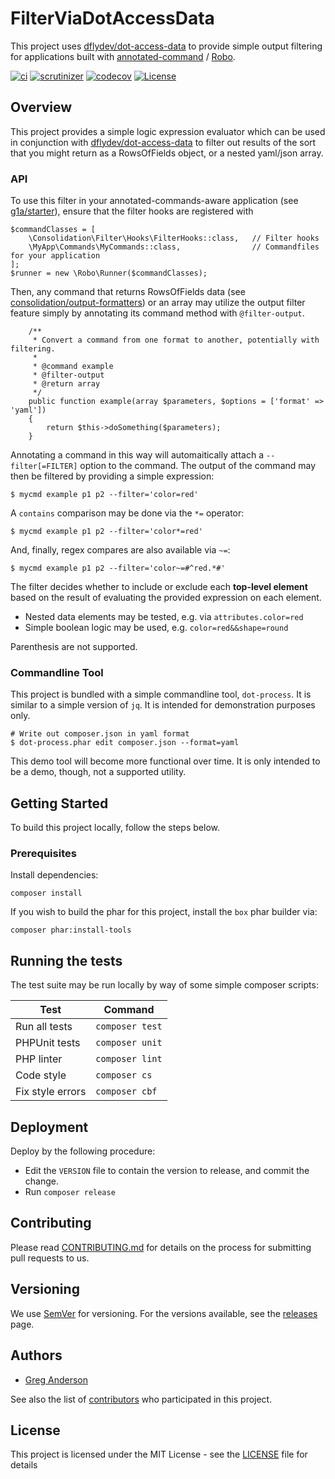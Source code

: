 # FilterViaDotAccessData

This project uses [dflydev/dot-access-data](https://github.com/dflydev/dot-access-data) to provide simple output filtering for applications built with [annotated-command](https://github.com/consolidation/annotated-command) / [Robo](https://github.com/consolidation/robo).

[![ci](https://github.com/consolidation/filter-via-dot-access-data/workflows/CI/badge.svg)](https://travis-ci.org/consolidation/filter-via-dot-access-data)
[![scrutinizer](https://scrutinizer-ci.com/g/consolidation/filter-via-dot-access-data/badges/quality-score.png?b=master)](https://scrutinizer-ci.com/g/consolidation/filter-via-dot-access-data/?branch=master)
[![codecov](https://codecov.io/gh/consolidation/filter-via-dot-access-data/branch/main/graph/badge.svg?token=CAaB7ofhxx)](https://codecov.io/gh/consolidation/filter-via-dot-access-data)
[![License](https://img.shields.io/badge/license-MIT-408677.svg)](LICENSE)

## Overview

This project provides a simple logic expression evaluator which can be used in conjunction with [dflydev/dot-access-data](https://github.com/dflydev/dot-access-data) to filter out results of the sort that you might return as a RowsOfFields object, or a nested yaml/json array.

### API

To use this filter in your annotated-commands-aware application (see [g1a/starter](https://github.com/g1a/starter)), ensure that the filter hooks are registered with 
```
$commandClasses = [ 
    \Consolidation\Filter\Hooks\FilterHooks::class,   // Filter hooks
    \MyApp\Commands\MyCommands::class,                // Commandfiles for your application
];
$runner = new \Robo\Runner($commandClasses);
```
Then, any command that returns RowsOfFields data (see [consolidation/output-formatters](https://github.com/consolidation/output-formatters)) or an array may utilize the output filter feature simply by annotating its command method with `@filter-output`.
```
    /**
     * Convert a command from one format to another, potentially with filtering.
     *
     * @command example
     * @filter-output
     * @return array
     */
    public function example(array $parameters, $options = ['format' => 'yaml'])
    {
        return $this->doSomething($parameters);
    }
```
Annotating a command in this way will automaitically attach a `--filter[=FILTER]` option to the command. The output of the command may then be filtered by providing a simple expression:
```
$ mycmd example p1 p2 --filter='color=red'
```
A `contains` comparison may be done via the `*=` operator:
```
$ mycmd example p1 p2 --filter='color*=red'
```
And, finally, regex compares are also available via `~=`:
```
$ mycmd example p1 p2 --filter='color~=#^red.*#'
```
The filter decides whether to include or exclude each **top-level element** based on the result of evaluating the provided expression on each element.

- Nested data elements may be tested, e.g. via `attributes.color=red`
- Simple boolean logic may be used, e.g. `color=red&&shape=round`

Parenthesis are not supported.

### Commandline Tool

This project is bundled with a simple commandline tool, `dot-process`. It is similar to a simple version of `jq`. It is intended for demonstration purposes only.
```
# Write out composer.json in yaml format
$ dot-process.phar edit composer.json --format=yaml
```
This demo tool will become more functional over time. It is only intended to be a demo, though, not a supported utility.

## Getting Started

To build this project locally, follow the steps below.

### Prerequisites

Install dependencies:

```
composer install
```

If you wish to build the phar for this project, install the `box` phar builder via:

```
composer phar:install-tools
```

## Running the tests

The test suite may be run locally by way of some simple composer scripts:

| Test             | Command
| ---------------- | ---
| Run all tests    | `composer test`
| PHPUnit tests    | `composer unit`
| PHP linter       | `composer lint`
| Code style       | `composer cs`     
| Fix style errors | `composer cbf`


## Deployment

Deploy by the following procedure:

- Edit the `VERSION` file to contain the version to release, and commit the change.
- Run `composer release`

## Contributing

Please read [CONTRIBUTING.md](CONTRIBUTING.md) for details on the process for submitting pull requests to us.

## Versioning

We use [SemVer](http://semver.org/) for versioning. For the versions available, see the [releases](https://github.com/consolidation/filter-via-dot-access-data/releases) page.

## Authors

* [Greg Anderson](https://github.com/greg-1-anderson)

See also the list of [contributors](https://github.com/consolidation/filter-via-dot-access-data/contributors) who participated in this project.

## License

This project is licensed under the MIT License - see the [LICENSE](LICENSE) file for details
